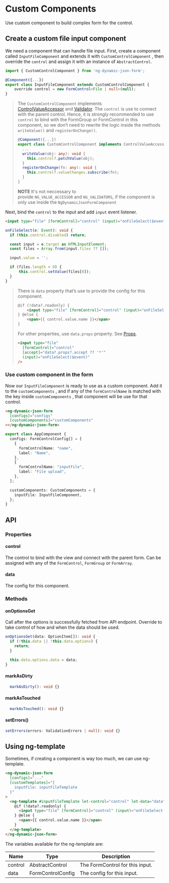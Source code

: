 # Custom Components

Use custom component to build complex form for the control.

## Create a custom file input component

We need a component that can handle file input. First, create a component called `InputFileComponent` and extends it with `CustomControlComponent` , then override the `control` and assign it with an instance of `AbstractControl`.

<doc-code>

```ts
import { CustomControlComponent } from 'ng-dynamic-json-form';

@Component({...})
export class InputFileComponent extends CustomControlComponent {
	override control = new FormControl<File | null>(null);
}
```

</doc-code>

> The `CustomControlComponent` implements [ControlValueAccessor](https://angular.io/api/forms/ControlValueAccessor) and [Validator](https://angular.io/api/forms/Validator). The `control` is use to connect with the parent control. Hence, it is strongly recommended to use `control` to bind with the FormGroup or FormControl in this component, so we don’t need to rewrite the logic inside the methods `writeValue()` and `registerOnChange()`.
>
> <doc-code enable-copy="false">
>
> ```ts
> @Component({...})
> export class CustomControlComponent implements ControlValueAccessor, Validator {
> 	...
> 	writeValue(obj: any): void {
>     this.control?.patchValue(obj);
>   }
> 	registerOnChange(fn: any): void {
> 	  this.control?.valueChanges.subscribe(fn);
> 	}
> }
> ```
>
> </doc-code>
>
> **NOTE** It's not neccessary to provide `NG_VALUE_ACCESSOR` and `NG_VALIDATORS`, if the component is only use inside the `NgDynamicJsonFormComponent`

Next, bind the `control` to the input and add `input` event listener.

<doc-tab>
<doc-code name="HTML">

```html
<input type="file" [formControl]="control" (input)="onFileSelect($event)" />
```

</doc-code>

<doc-code name="TS">

```ts
onFileSelect(e: Event): void {
  if (this.control.disabled) return;

  const input = e.target as HTMLInputElement;
  const files = Array.from(input.files ?? []);

  input.value = '';

  if (files.length > 0) {
	  this.control.setValue(files[0]);
  }
}
```

</doc-code>
</doc-tab>

> There is `data` property that’s use to provide the config for this component.
>
> <doc-code enable-copy="false">
>
> <!-- prettier-ignore -->
> ```html
> @if (!data?.readonly) {
>     <input type="file" [formControl]="control" (input)="onFileSelect($event)" />
> } @else {
>     <span>{{ control.value.name }}</span>
> }
> ```
>
> </doc-code>
>
> For other properties, use `data.props` property. See [Props](../../v8/props/props_en.md).
>
> <doc-code enable-copy="false">
>
> <!-- prettier-ignore -->
> ```html
> <input type="file"
>   [formControl]="control"
>   [accept]="data?.props?.accept ?? '*'"
>   (input)="onFileSelect($event)"
> />
> ```
>
> </doc-code>

### Use custom component in the form

Now our `InputFileComponent` is ready to use as a custom component. Add it to the `customComponents` , and if any of the `formControlName` is matched with the key inside `customComponents` , that component will be use for that control.

<doc-tab>
<doc-code name="HTML">

<!-- prettier-ignore -->
```html
<ng-dynamic-json-form
  [configs]="configs"
  [customComponents]="customComponents"
></ng-dynamic-json-form>
```

</doc-code>

<doc-code name="TS">

```ts
export class AppComponent {
  configs: FormControlConfig[] = [
    {
      formControlName: "name",
      label: "Name",
    },
    {
      formControlName: "inputFile",
      label: "File upload",
    },
  ];

  customComponents: CustomComponents = {
    inputFile: InputFileComponent,
  };
}
```

</doc-code>
</doc-tab>

## API

### Properties

#### control

The control to bind with the view and connect with the parent form. Can be assigned with any of the `FormControl`, `FormGroup` or `FormArray`.

#### data

The config for this component.

### Methods

#### onOptionsGet

Call after the options is successfully fetched from API endpoint. Override to take control of how and when the data should be used.

```ts
onOptionsGet(data: OptionItem[]): void {
  if (!this.data || !this.data.options) {
    return;
  }

  this.data.options.data = data;
}
```

#### markAsDirty

```ts
  markAsDirty(): void {}
```

#### markAsTouched

```ts
  markAsTouched(): void {}
```

#### setErrors()

```ts
setErrors(errors: ValidationErrors | null): void {}
```

## Using ng-template

Sometimes, if creating a component is way too much, we can use ng-template.

<doc-code>

<!-- prettier-ignore -->
```html
<ng-dynamic-json-form
  [configs]="..."
  [customTemplates]="{
    inputFile: inputFileTemplate
  }"
>
  <ng-template #inputFileTemplate let-control="control" let-data="data">
    @if (!data?.readonly) {
      <input type="file" [formControl]="control" (input)="onFileSelect($event)" />
    } @else {
      <span>{{ control.value.name }}</span>
    }
  </ng-template>
</ng-dynamic-json-form>
```

</doc-code>

The variables available for the ng-template are:

| Name    | Type              | Description                     |
| ------- | ----------------- | ------------------------------- |
| control | AbstractControl   | The FormControl for this input. |
| data    | FormControlConfig | The config for this input.      |
